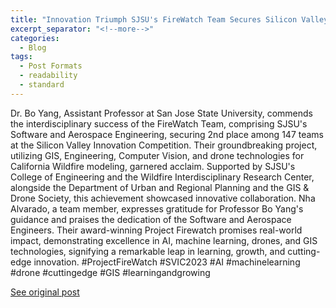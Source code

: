 ```yaml
---
title: "Innovation Triumph SJSU's FireWatch Team Secures Silicon Valley Recognition"
excerpt_separator: "<!--more-->"
categories:
  - Blog
tags:
  - Post Formats
  - readability
  - standard
---
```

Dr. Bo Yang, Assistant Professor at San Jose State University, commends the interdisciplinary success of the FireWatch Team, comprising SJSU's Software and Aerospace Engineering, securing 2nd place among 147 teams at the Silicon Valley Innovation Competition. Their groundbreaking project, utilizing GIS, Engineering, Computer Vision, and drone technologies for California Wildfire modeling, garnered acclaim. Supported by SJSU's College of Engineering and the Wildfire Interdisciplinary Research Center, alongside the Department of Urban and Regional Planning and the GIS & Drone Society, this achievement showcased innovative collaboration. Nha Alvarado, a team member, expresses gratitude for Professor Bo Yang's guidance and praises the dedication of the Software and Aerospace Engineers. Their award-winning Project Firewatch promises real-world impact, demonstrating excellence in AI, machine learning, drones, and GIS technologies, signifying a remarkable leap in learning, growth, and cutting-edge innovation. #ProjectFireWatch #SVIC2023 #AI #machinelearning #drone #cuttingedge #GIS #learningandgrowing

[See original post](https://www.linkedin.com/posts/gisboyang_projectfirewatch-svic2023-ai-activity-7135710448062001153-njC1/?utm_source=share&utm_medium=member_desktop)
